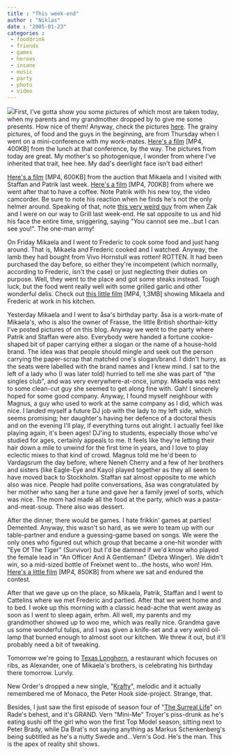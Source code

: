 ```yaml
---
title : "This week-end"
author : "Niklas"
date : "2005-01-23"
categories : 
 - fooddrink
 - friends
 - games
 - heroes
 - insane
 - music
 - party
 - photo
 - video
---
```


![](https://niklasblog.com/wp-content/2005-01-23-dad.gif)First, I've gotta show you some pictures of which most are taken today, when my parents and my grandmother dropped by to give me some presents. How nice of them! Anyway, check the pictures [here](https://niklasblog.com/bilder/2005-01-23). The grainy pictures, of food and the guys in the beginning, are from Thursday when I went on a mini-conference with my work-mates. [Here's a film](https://niklasblog.com/bilder/2005-01-23/video_00011.mp4) \[MP4, 400KB\] from the lunch at that conference, by the way. The pictures from today are great. My mother's so photogenique, I wonder from where I've inherited that trait, hee hee. My dad's deerlight face isn't bad either!

[Here's a film](https://niklasblog.com/bilder/2005-01-23/video_00009.mp4) \[MP4, 600KB\] from the auction that Mikaela and I visited with Staffan and Patrik last week. [Here's a film](https://niklasblog.com/bilder/2005-01-23/video_00010.mp4) \[MP4, 700KB\] from where we went after that to have a coffee. Note Patrik with his new toy, the video camcorder. Be sure to note his reaction when he finds he's not the only helmer around. Speaking of that, note [this very weird guy](https://niklasblog.com/bilder/2005-01-23/image_00001.jpg) from when Zak and I were on our way to Grill last week-end. He sat opposite to us and hid his face the entire time, sniggering, saying "You cannot see me...but I can see you!". The one-man army!

On Friday Mikaela and I went to Frederic to cook some food and just hang around. That is, Mikaela and Frederic cooked and I watched. Anyway, the lamb they had bought from Vivo Hornstull was rotten! ROTTEN. It had been purchased the day before, so either they're incompetent (which normally, according to Frederic, isn't the case) or just neglecting their duties on purpose. Well, they went to the place and got some steaks instead. Tough luck, but the food went really well with some grilled garlic and other wonderful delis. Check out [this little film](https://niklasblog.com/bilder/2005-01-23/video_00012.mp4) \[MP4, 1,3MB\] showing Mikaela and Frederic at work in his kitchen.

Yesterday Mikaela and I went to åsa's birthday party. åsa is a work-mate of Mikaela's, who is also the owner of Frasse, the little British shorthair-kitty I've posted pictures of on this blog. Anyway we went to the party where Patrik and Staffan were also. Everybody were handed a fortune cookie-shaped bit of paper carrying either a slogan or the name of a house-hold brand. The idea was that people should mingle and seek out the person carrying the paper-scrap that matched one's slogan/brand. I didn't hurry, as the seats were labelled with the brand names and I knew mind. I sat to the left of a lady who (I was later told) hurried to tell me she was part of "the singles club", and was very everywhere-at-once, jumpy. Mikaela was next to some clean-cut guy she seemed to get along fine with. Gah! I sincerely hoped for some good company. Anyway, I found myself neighbour with Magnus, a guy who used to work at the same company as I did, which was nice. I landed myself a future DJ job with the lady to my left side, which seems promising; her daughter's having her defence of a doctoral thesis and on the evening I'll play, if everything turns out alright. I actually feel like playing again, it's been ages! DJ'ing to students, especially those who've studied for ages, certainly appeals to me. It feels like they're letting their hair down a mile to unwind for the first time in years, and I love to play eclectic mixes to that kind of crowd. Magnus told me he'd been to Vardagsrum the day before, where Neneh Cherry and a few of her brothers and sisters (like Eagle-Eye and Kayo) played together as they all seem to have moved back to Stockholm. Staffan sat almost opposite to me which also was nice. People had polite conversations, åsa was congratulated by her mother who sang her a tune and gave her a family jewel of sorts, which was nice. The mom had made all the food at the party, which was a pasta-and-meat-soup. There also was dessert.

After the dinner, there would be games. I hate frikkin' games at parties! Demented. Anyway, this wasn't so hard, as we were to team up with our table-partner and endure a guessing-game based on songs. We were the only ones who figured out which group that became a one-hit wonder with "Eye Of The Tiger" (Survivor) but I'd be damned if we'd know who played the female lead in "An Officer And A Gentleman" (Debra Winger). We didn't win, so a mid-sized bottle of Freixnet went to...the hosts, who won! Hm. [Here's a little film](https://niklasblog.com/bilder/2005-01-23/video_00013.mp4) \[MP4, 850KB\] from where we sat and endured the contest.

After that we gave up on the place, so Mikaela, Patrik, Staffan and I went to Cattelins where we met Frederic and partied. After that we went home and to bed. I woke up this morning with a classic head-ache that went away as soon as I went to sleep again, erhm. All well, my parents and my grandmother showed up to woo me, which was really nice. Grandma gave us some wonderful tulips, and I was given a knife-set and a very weird oil-lamp that burned enough to almost soot our kitchen. We threw it out, but it'll probably need a bit of tweaking.

Tomorrow we're going to [Texas Longhorn](http://texaslonghorn.lunchinfo.com), a restaurant which focuses on ribs, as Alexander, one of Mikaela's brothers, is celebrating his birthday there tomorrow. Lurvly.

New Order's dropped a new single, "[Krafty](http://www.neworderonline.com/News.aspx?NewsID=878)", melodic and it actually remembered me of Monaco, the Peter Hook side-project. Strange, that.

Besides, I just saw the first episode of season four of "[The Surreal Life](http://www.vh1.com/shows/dyn/the_surreal_life_4/88629/episode.jhtml)" on Rade's behest, and it's GRAND. Vern "Mini-Me" Troyer's piss-drunk as he's eating sushi off the girl who won the first Top Model season, sitting next to Peter Brady, while Da Brat's not saying anything as Markus Schenkenberg's being subtitled as he's a nutty Swede and...Vern's God. He's the man. This is the apex of reality shit shows.
